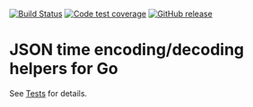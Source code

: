 [![Build Status](https://travis-ci.org/nbgo/jsontime.svg)](https://travis-ci.org/nbgo/jsontime) [![Code test coverage](https://img.shields.io/codecov/c/github/nbgo/jsontime.svg)](http://codecov.io/github/nbgo/jsontime) [![GitHub release](https://img.shields.io/github/release/nbgo/jsontime.svg)](https://github.com/nbgo/jsontime/releases/latest)
# JSON time encoding/decoding helpers for Go
See [Tests](rfc3339nano_test.go) for details.